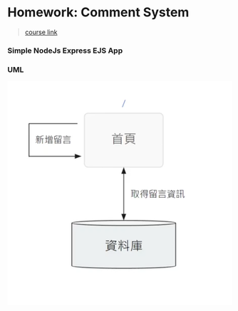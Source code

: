 # Homework: Comment System

>[course link](https://hahow.in/courses/60aeac37bca91777bf5bb114/discussions)

### Simple NodeJs Express EJS App

### UML
![img](https://github.com/june50232/nodeJsApp/blob/master/assets/message-uml.png)
